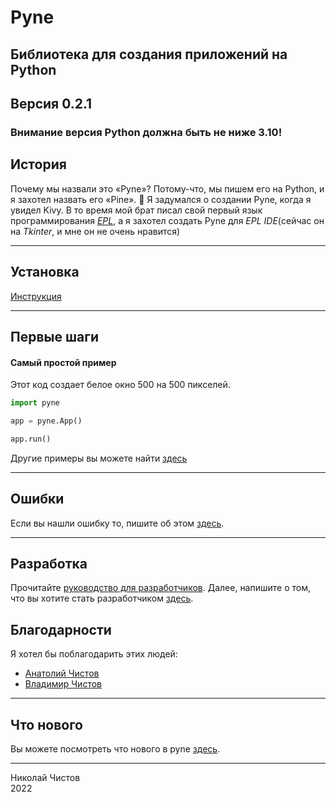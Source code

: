 # Pyne
## Библиотека для создания приложений на Python
## Версия 0.2.1

### Внимание версия Python должна быть не ниже 3.10!

## История
Почему мы назвали это «Pyne»? Потому-что, мы пишем его на Python, и я захотел назвать его «Pine». 🌳
Я задумался о создании Pyne, когда я увидел Kivy.
В то время мой брат писал свой первый язык программирования [_EPL_](https://gitflic.ru/project/wchistow/elementary),
а я захотел создать Pyne для _EPL IDE_(сейчас он на _Tkinter_, и мне он не очень нравится)

----

## Установка
[Инструкция](https://gitflic.ru/project/pyne/pyne/blob?file=INSTALLING.md)

----

## Первые шаги
#### Самый простой пример
Этот код создает белое окно 500 на 500 пикселей.
```python
import pyne

app = pyne.App()

app.run()
```
Другие примеры вы можете найти [здесь](https://gitflic.ru/project/pyne/pyne/file?file=examples)

---

## Ошибки

Если вы нашли ошибку то, пишите об этом [здесь](https://gitflic.ru/project/pyne/pyne/issue).

---

## Разработка
Прочитайте [руководство для разработчиков](https://gitflic.ru/project/pyne/pyne/blob?file=DEVELOPERS_GUIDE.md).
Далее, напишите о том, что вы хотите стать разработчиком [здесь](https://gitflic.ru/project/pyne/pyne/issue).

## Благодарности

Я хотел бы поблагодарить этих людей:
 + [Анатолий Чистов](https://gitflic.ru/user/codefather)
 + [Владимир Чистов](https://gitflic.ru/user/wchistow)

---

## Что нового

Вы можете посмотреть что нового в pyne [здесь](https://gitflic.ru/project/pyne/pyne/blob?file=WHATS_NEW.md).

---

Николай Чистов\
2022
